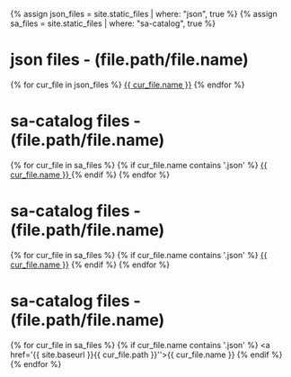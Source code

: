 {% assign json_files = site.static_files | where: "json", true %}
{% assign sa_files = site.static_files | where: "sa-catalog", true %}


# json files - (file.path/file.name)
{% for cur_file in json_files %}
  <a href="{{ site.baseurl }}{{ cur_file.path }}">{{ cur_file.name }}</a>
{% endfor %}

# sa-catalog files - (file.path/file.name)
{% for cur_file in sa_files %}
  {% if cur_file.name contains '.json' %}
  <a href="{{ site.baseurl }}{{ cur_file.path }}"> {{ cur_file.name }} </a>
  {% endif %}
{% endfor %}

# sa-catalog files - (file.path/file.name)
<p>
{% for cur_file in sa_files %}
  {% if cur_file.name contains '.json' %}
  <a href="{{ site.baseurl }}{{ cur_file.path }}">{{ cur_file.name }}</a> </ br>
  {% endif %}
{% endfor %}
</p>

# sa-catalog files - (file.path/file.name)
{% for cur_file in sa_files %}
  {% if cur_file.name contains '.json' %}
  <a href='{{ site.baseurl }}{{ cur_file.path }}''>{{ cur_file.name }}</a>
  {% endif %}
{% endfor %}
